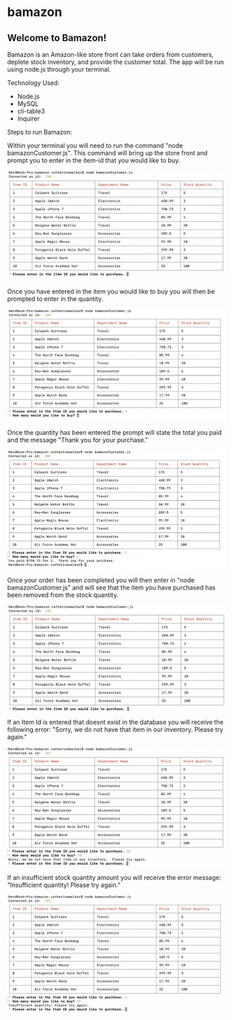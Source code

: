 # bamazon

## Welcome to Bamazon!

Bamazon is an Amazon-like store front can take orders from customers, deplete stock inventory, and provide the customer total. The app will be run using node.js through your terminal.

Technology Used:

- Node.js
- MySQL
- cli-table3
- Inquirer

Steps to run Bamazon:

Within your terminal you will need to run the command "node bamazonCustomer.js". This command will bring up the store front and prompt you to enter in the item-id that you would like to buy.

![node-bamazonCustomer](/assets/images/nodebamazonCustomerjs.png)

Once you have entered in the item you would like to buy you will then be prompted to enter in the quantity.

![quantity](/assets/images/quantity.png)

Once the quantity has been entered the prompt will state the total you paid and the message "Thank you for your purchase."

![total](/assets/images/youpaid.png)

Once your order has been completed you will then enter in "node bamazonCustomer.js" and will see that the item you have purchased has been removed from the stock quantity.

![updatedstock](/assets/images/updatedstock.png)

If an Item Id is entered that doesnt exist in the database you will receive the following error: "Sorry, we do not have that item in our inventory. Please try again."

![itemid](/assets/images/itemid.png)

If an insufficient stock quantity amount you will receive the error message: "Insufficient quantity! Please try again."

![insufficient](/assets/images/insufficient.png)
